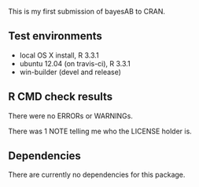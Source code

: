 This is my first submission of bayesAB to CRAN.

## Test environments
- local OS X install, R 3.3.1
- ubuntu 12.04 (on travis-ci), R 3.3.1
- win-builder (devel and release)

## R CMD check results
There were no ERRORs or WARNINGs.

There was 1 NOTE telling me who the LICENSE holder is.

## Dependencies
There are currently no dependencies for this package.
